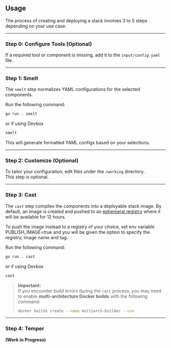 ## Usage

The process of creating and deploying a stack involves 3 to 5 steps depending on your use case.

---

### Step 0: Configure Tools (Optional)

If a required tool or component is missing, add it to the `input/config.yaml` file.

---

### Step 1: Smelt

The `smelt` step normalizes YAML configurations for the selected components.

Run the following command:

```sh
go run . smelt
```
or if using Devbox
```sh
smelt
```

This will generate formatted YAML configs based on your selections.


---

### Step 2: Customize (Optional)

To tailor your configuration, edit files under the `/working` directory.  
This step is optional.

---

### Step 3: Cast

The `cast` step compiles the components into a deployable stack image. By default, an image is created and pushed to an [ephemeral registry](ttl.sh) where it will be available for 12 hours. 

To push the image instead to a registry of your choice, set env variable PUBLISH_IMAGE=true and you will be given the option to specify the registry, image name and tag. 

Run the following command:

```sh
go run . cast
```
or if using Devbox
```sh
cast
```

> **Important:**  
> If you encounter build errors during the `cast` process, you may need to enable **multi-architecture Docker builds** with the following command:
> ```sh
> docker buildx create --name multiarch-builder --use
> ```


---

### Step 4: Temper

**(Work in Progress)**  

